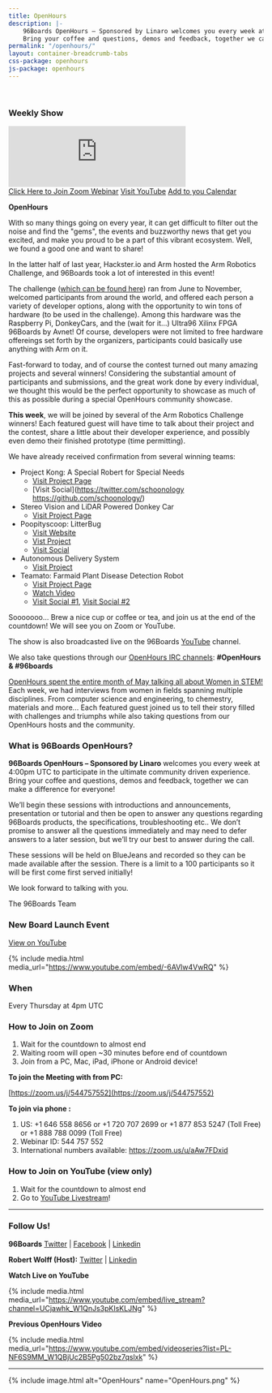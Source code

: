 ```yaml
---
title: OpenHours
description: |-
    96Boards OpenHours – Sponsored by Linaro welcomes you every week at 4:00pm UTC to participate in the ultimate community driven experience.
    Bring your coffee and questions, demos and feedback, together we can make a difference for everyone!
permalink: "/openhours/"
layout: container-breadcrumb-tabs
css-package: openhours
js-package: openhours
---
```


<div class="col-md-6" markdown="1">
<br>
<h3>Weekly Show</h3>
<iframe width="350" height="120" src="https://w2.countingdownto.com/2050235" frameborder="0"></iframe><br />
<a href="https://zoom.us/j/544757552" class="btn blog-read-more-btn center-block">Click Here to Join Zoom Webinar</a>
<a href="https://www.youtube.com/c/96Boards/" class="btn blog-read-more-btn center-block">Visit YouTube</a>
<a href="https://calendar.google.com/event?action=TEMPLATE&tmeid=bHE4dmJpMjlrMW5uNWRpMnI4MWRzZ2s4MWdfMjAxOTAxMTBUMTYwMDAwWiByb2JlcnQud29sZmZAbGluYXJvLm9yZw&tmsrc=robert.wolff%40linaro.org">Add to you Calendar</a>

**OpenHours**

With so many things going on every year, it can get difficult to filter out the noise and find the "gems", the events and buzzworthy news that get you excited, and make you proud to be a part of this vibrant ecosystem. Well, we found a good one and want to share! 

In the latter half of last year, Hackster.io and Arm hosted the Arm Robotics Challenge, and 96Boards took a lot of interested in this event! 

The challenge ([which can be found here](https://www.hackster.io/contests/arm2018)) ran from June to November, welcomed participants from around the world, and offered each person a variety of developer options, along with the opportunity to win tons of hardware (to be used in the challenge). Among this hardware was the Raspberry Pi, DonkeyCars, and the (wait for it...) Ultra96 Xilinx FPGA 96Boards by Avnet! Of course, developers were not limited to free hardware offereings set forth by the organizers, participants could basically use anything with Arm on it.

Fast-forward to today, and of course the contest turned out many amazing projects and several winners! Considering the substantial amount of participants and submissions, and the great work done by every individual, we thought this would be the perfect opportunity to showcase as much of this as possible during a special OpenHours community showcase.

**This week**, we will be joined by several of the Arm Robotics Challenge winners! Each featured guest will have time to talk about their project and the contest, share a little about their developer experience, and possibly even demo their finished prototype (time permitting).

We have already received confirmation from several winning teams:

- Project Kong: A Special Robert for Special Needs
   - [Visit Project Page](https://www.hackster.io/schoonology/project-kong-a-special-rover-for-special-needs-271a7e)
   - [Visit Social](https://twitter.com/schoonology https://github.com/schoonology/)
- Stereo Vision and LiDAR Powered Donkey Car
   - [Visit Project Page](https://www.hackster.io/bluetiger9/stereo-vision-and-lidar-powered-donkey-car-575769)
- Poopityscoop: LitterBug
   - [Visit Website](http://litterbug.life)
   - [Vist Project](https://www.hackster.io/poopityscoop/litterbug-autonomous-trash-rover-765498)
   - [Visit Social](https://twitter.com/smellslikeml)
- Autonomous Delivery System
   - [Visit Project](https://www.hackster.io/abdullahsadiq/autonomous-delivery-system-4c2048)
- Teamato: Farmaid Plant Disease Detection Robot
   - [Visit Project Page](https://www.hackster.io/teamato/farmaid-plant-disease-detection-robot-55eeb1)
   - [Watch Video](https://m.youtube.com/watch?feature=youtu.be&v=12BvNxfrQ7k)
   - [Visit Social #1](https://twitter.com/DAVGtech), [Visit Social #2](https://twitter.com/ArifSohaib1)

Sooooooo... Brew a nice cup or coffee or tea, and join us at the end of the countdown! We will see you on Zoom or YouTube.

The show is also broadcasted live on the 96Boards [YouTube](https://www.youtube.com/c/96Boards/live) channel.

We also take questions through our [OpenHours IRC channels](https://webchat.freenode.net/): **#OpenHours & #96boards**

[OpenHours spent the entire month of May talking all about Women in STEM!](https://www.96boards.org/go/wistem-2018/) Each week, we had interviews from women in fields spanning multiple disciplines. From computer science and engineering, to chemestry, materials and more... Each featured guest joined us to tell their story filled with challenges and triumphs while also taking questions from our OpenHours hosts and the community.

### What is 96Boards OpenHours?

**96Boards OpenHours – Sponsored by Linaro** welcomes you every week at 4:00pm UTC to participate in the ultimate community driven experience. Bring your coffee and questions, demos and feedback, together we can make a difference for everyone!

We’ll begin these sessions with introductions and announcements, presentation or tutorial and then be open to answer any questions regarding 96Boards products, the specifications, troubleshooting etc.. We don’t promise to answer all the questions immediately and may need to defer answers to a later session, but we’ll try our best to answer during the call.

These sessions will be held on BlueJeans and recorded so they can be made available after the session. There is a limit to a 100 participants so it will be first come first served initially!

We look forward to talking with you.

The 96Boards Team

### New Board Launch Event

[View on YouTube](https://youtu.be/-6AVlw4VwRQ)

{% include media.html media_url="https://www.youtube.com/embed/-6AVlw4VwRQ" %}

</div>
<div class="col-md-6">
<div class="openhours-panel" markdown="1" id="openhours-panel">

### When

Every Thursday at 4pm UTC

### How to Join on Zoom

1) Wait for the countdown to almost end<br>
2) Waiting room will open ~30 minutes before end of countdown<br>
3) Join from a PC, Mac, iPad, iPhone or Android device!<br>

**To join the Meeting with from PC:**

[https://zoom.us/j/544757552](https://zoom.us/j/544757552)

**To join via phone :**

1) US: +1 646 558 8656 or +1 720 707 2699 or +1 877 853 5247 (Toll Free) or +1 888 788 0099 (Toll Free)<br>
2) Webinar ID: 544 757 552 <br>
3) International numbers available: https://zoom.us/u/aAw7FDxid <br>

### How to Join on YouTube (view only)

1) Wait for the countdown to almost end<br>
2) Go to [YouTube Livestream](https://www.youtube.com/c/96Boards/live)!<br>

* * *

### Follow Us!

**96Boards**
[Twitter](https://twitter.com/96Boards) | [Facebook](https://www.facebook.com/96Boards) | [Linkedin](https://www.linkedin.com/company/96boards)

**Robert Wolff (Host):**
[Twitter](https://twitter.com/sdrobertw) | [Linkedin](https://www.linkedin.com/in/sdrobertw)

**Watch Live on YouTube**

{% include media.html media_url="https://www.youtube.com/embed/live_stream?channel=UCjawhk_W1QnJs3pKIsKLJNg" %}

**Previous OpenHours Video**

{% include media.html media_url="https://www.youtube.com/embed/videoseries?list=PL-NF6S9MM_W1QBjUc2B5Pg502bz7qslxk" %}

* * *

{% include image.html alt="OpenHours" name="OpenHours.png" %}


</div>
</div>

